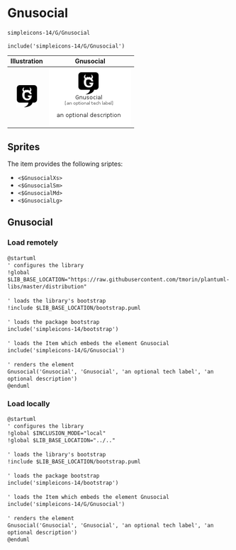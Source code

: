# Gnusocial


```text
simpleicons-14/G/Gnusocial
```

```text
include('simpleicons-14/G/Gnusocial')
```



| Illustration | Gnusocial |
| :---: | :---: |
| ![illustration for Illustration](../../simpleicons-14/G/Gnusocial.png) | ![illustration for Gnusocial](../../simpleicons-14/G/Gnusocial.Local.png) |



## Sprites
The item provides the following sriptes:

- `<$GnusocialXs>`
- `<$GnusocialSm>`
- `<$GnusocialMd>`
- `<$GnusocialLg>`





## Gnusocial

### Load remotely
```plantuml
@startuml
' configures the library
!global $LIB_BASE_LOCATION="https://raw.githubusercontent.com/tmorin/plantuml-libs/master/distribution"

' loads the library's bootstrap
!include $LIB_BASE_LOCATION/bootstrap.puml

' loads the package bootstrap
include('simpleicons-14/bootstrap')

' loads the Item which embeds the element Gnusocial
include('simpleicons-14/G/Gnusocial')

' renders the element
Gnusocial('Gnusocial', 'Gnusocial', 'an optional tech label', 'an optional description')
@enduml
```

### Load locally
```plantuml
@startuml
' configures the library
!global $INCLUSION_MODE="local"
!global $LIB_BASE_LOCATION="../.."

' loads the library's bootstrap
!include $LIB_BASE_LOCATION/bootstrap.puml

' loads the package bootstrap
include('simpleicons-14/bootstrap')

' loads the Item which embeds the element Gnusocial
include('simpleicons-14/G/Gnusocial')

' renders the element
Gnusocial('Gnusocial', 'Gnusocial', 'an optional tech label', 'an optional description')
@enduml
```

